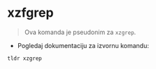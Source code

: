 # xzfgrep

> Ova komanda je pseudonim za `xzgrep`.

- Pogledaj dokumentaciju za izvornu komandu:

`tldr xzgrep`
